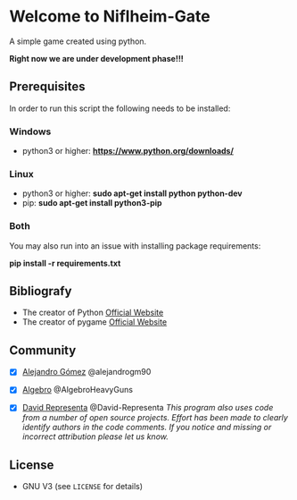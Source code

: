 # Welcome to Niflheim-Gate #

A simple game created using python.

__Right now we are under development phase!!!__

## Prerequisites ##
In order to run this script the following needs to be installed:

### Windows ###
 - python3 or higher: __https://www.python.org/downloads/__

### Linux ###
 - python3 or higher: __sudo apt-get install python python-dev__
 - pip: __sudo apt-get install python3-pip__

### Both ###
You may also run into an issue with installing package requirements:

__pip install -r requirements.txt__


## Bibliografy ##
- The creator of Python [Official Website](https://www.python.org)
- The creator of pygame [Official Website](https://www.pygame.org)


## Community ##
- [x] [Alejandro Gómez](https://github.com/alejandrogm90) @alejandrogm90
- [x] [Algebro](https://github.com/AlgebroHeavyGuns) @AlgebroHeavyGuns
- [x] [David Representa](https://github.com/David-Representa) @David-Representa
*This program also uses code from a number of open source projects. Effort has been made to clearly identify authors in the code comments. If you notice and missing or incorrect attribution please let us know.*


## License ##
* GNU V3 (see `LICENSE` for details)
